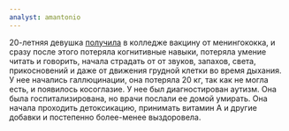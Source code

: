 ```yaml
---
analyst: amantonio
---
```


20-летняя девушка [получила](https://www.youtube.com/watch?v=wln9J1UVm_Y) в колледже вакцину от менингококка, и сразу после этого потеряла когнитивные навыки, потеряла умение читать и говорить, начала страдать от от звуков, запахов, света, прикосновений и даже от движения грудной клетки во время дыхания. У нее начались галлюцинации, она потеряла 20 кг, так как не могла есть, и появилось косоглазие. У нее был диагностирован аутизм. Она была госпитализирована, но врачи послали ее домой умирать. Она начала проходить детоксикацию, принимать витамин А и другие добавки и постепенно более-менее выздоровела.
